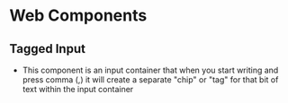 # Web Components

## Tagged Input
- This component is an input container that when you start writing and press comma (,) it will create a separate "chip" or "tag" for that bit of text within the input container
